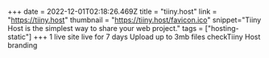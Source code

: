 +++
date = 2022-12-01T02:18:26.469Z
title = "tiiny.host"
link = "https://tiiny.host"
thumbnail = "https://tiiny.host/favicon.ico"
snippet="Tiiny Host is the simplest way to share your web project."
tags = ["hosting-static"]
+++
1 live site live for 7 days
Upload up to 3mb files
checkTiiny Host branding
